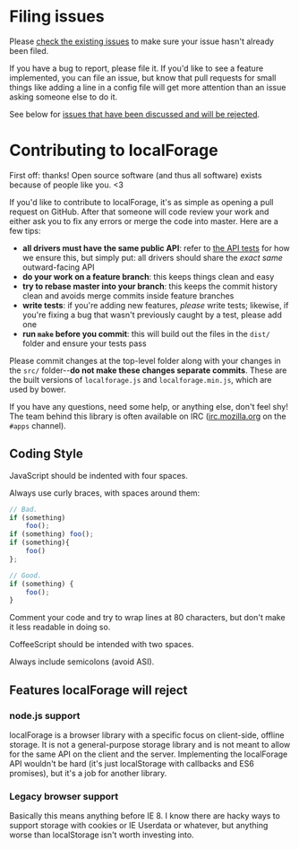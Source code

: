 # Filing issues

Please
[check the existing issues](https://github.com/mozilla/localForage/issues) to
make sure your issue hasn't already been filed.

If you have a bug to report, please file it. If you'd like to see a feature
implemented, you can file an issue, but know that pull requests for small
things like adding a line in a config file will get more attention than an
issue asking someone else to do it.

See below for [issues that have been discussed and will be rejected](#features-localforage-will-reject).

# Contributing to localForage

First off: thanks! Open source software (and thus all software) exists because
of people like you. <3

If you'd like to contribute to localForage, it's as simple as opening a pull
request on GitHub. After that someone will code review your work and either
ask you to fix any errors or merge the code into master. Here are a few tips:

* **all drivers must have the same public API**: refer to [the API tests](https://github.com/mozilla/localForage/blob/master/test/test.api.coffee) for how we ensure this, but simply put: all drivers should share the _exact same_ outward-facing API
* **do your work on a feature branch**: this keeps things clean and easy
* **try to rebase master into your branch**: this keeps the commit history clean and avoids merge commits inside feature branches
* **write tests**: if you're adding new features, _please_ write tests; likewise, if you're fixing a bug that wasn't previously caught by a test, please add one
* **run `make` before you commit**: this will build out the files in the `dist/` folder and ensure your tests pass

Please commit changes at the top-level folder along with your changes in the
`src/` folder--**do not make these changes separate commits**. These are the
built versions of `localforage.js` and `localforage.min.js`, which are
used by bower.

If you have any questions, need some help, or anything else, don't feel shy!
The team behind this library is often available on IRC
([irc.mozilla.org](https://wiki.mozilla.org/IRC) on the `#apps` channel).

## Coding Style

JavaScript should be indented with four spaces.

Always use curly braces, with spaces around them:

```javascript
// Bad.
if (something)
    foo();
if (something) foo();
if (something){
    foo()
};

// Good.
if (something) {
    foo();
}
```

Comment your code and try to wrap lines at 80 characters, but don't make it
less readable in doing so.

CoffeeScript should be intended with two spaces.

Always include semicolons (avoid ASI).

## Features localForage will reject

### node.js support

localForage is a browser library with a specific focus on client-side,
offline storage. It is not a general-purpose storage library and is not meant
to allow for the same API on the client and the server. Implementing the
localForage API wouldn't be hard (it's just localStorage with callbacks and
ES6 promises), but it's a job for another library.

### Legacy browser support

Basically this means anything before IE 8. I know there are hacky ways to
support storage with cookies or IE Userdata or whatever, but anything worse
than localStorage isn't worth investing into.
